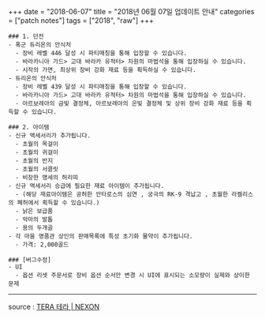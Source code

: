 +++
date = "2018-06-07"
title = "2018년 06월 07일 업데이트 안내"
categories = ["patch notes"]
tags = ["2018", "raw"]
+++

```
### 1. 던전
- 폭군 듀리온의 안식처
  - 장비 레벨 446 달성 시 파티매칭을 통해 입장할 수 있습니다.
  - 바라카니아 가드> 고대 바라카 유적터> 차원의 마법석을 통해 입장하실 수 있습니다.
  - 시작의 가면, 최상위 장비 강화 재료 등을 획득하실 수 있습니다.
- 듀리온의 안식처
  - 장비 레벨 439 달성 시 파티매칭을 통해 입장할 수 있습니다.
  - 바라카니아 가드> 고대 바라카 유적터> 차원의 마법석을 통해 입장하실 수 있습니다.  
  - 아르보레아의 금빛 결정체, 아르보레아의 은빛 결정체 및 상위 장비 강화 재료 등을 획득할 수 있습니다.

### 2. 아이템
- 신규 액세서리가 추가됩니다.
  - 초월의 목걸이
  - 초월의 귀걸이
  - 초월의 반지
  - 초월의 서클릿
  - 비장한 맹세의 허리띠
- 신규 액세서리 승급에 필요한 재료 아이템이 추가됩니다.
  - (해당 재료아이템은 공허한 안타로스의 심연 , 궁극의 RK-9 격납고 , 초월한 라켈리스의 폐허에서 획득할 수 있습니다.)
  - 낡은 보급품
  - 악마의 발톱
  - 용의 두개골
- 각 마을 명품관 상인의 판매목록에 특성 초기화 물약이 추가됩니다.
  - 가격: 2,000골드

### [버그수정]
- UI
  - 옵션 리셋 주문서로 장비 옵션 순서만 변경 시 UI에 표시되는 소모량이 실제와 상이한 문제
```

----

source : [TERA 테라 | NEXON](http://tera.nexon.com/news/update/view.aspx?n4articlesn=337)
